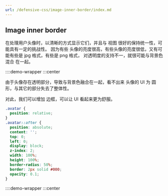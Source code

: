 ```yaml
---
url: /defensive-css/image-inner-border/index.md
---
```

## Image inner border

在处理用户头像时，以清晰的方式显示它们，并且与 视图 很好的保持统一性，可能具有一定的挑战性。
因为有些 头像的亮度很高，有些头像的亮度很低，又有可能有些是 jpg 格式，有些是 png 格式，
对透明度的支持不一，就很可能与背景色 混合 在一起。

::::demo-wrapper
:::center

由于头像存在透明部分，导致与背景色融合在一起，看不出来 头像的 UI 为 圆形，与其它的部分失去了整体性。

对此，我们可以增加 边框，可以让 UI 看起来更为舒服。

```css
.avatar {
  position: relative;
}
.avatar::after {
  position: absolute;
  content: '';
  top: 0;
  left: 0;
  display: block;
  z-index: 2;
  width: 100%;
  height: 100%;
  border-radius: 50%;
  border: 2px solid #000;
  opacity: 0.1;
}
```

::::demo-wrapper
:::center
